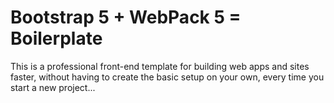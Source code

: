 # Bootstrap 5 + WebPack 5 = Boilerplate

This is a professional front-end template for building web apps and sites faster, without having to create the basic setup on your own, every time you start a new project...
